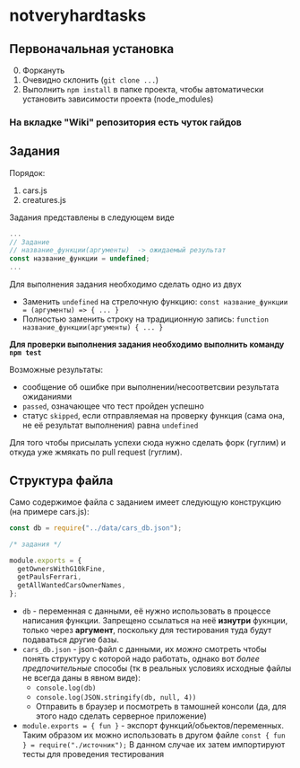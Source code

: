# notveryhardtasks

## Первоначальная установка

0. Форкануть
1. Очевидно склонить (`git clone ...`)
2. Выполнить `npm install` в папке проекта, чтобы автоматически установить зависимости проекта (node_modules)

### На вкладке "Wiki" репозитория есть чуток гайдов

## Задания

Порядок:

1. cars.js
2. creatures.js

Задания представлены в следующем виде

```javascript
...
// Задание
// название_функции(аргументы)  -> ожидаемый результат
const название_функции = undefined;
...
```

Для выполнения задания необходимо сделать одно из двух

- Заменить `undefined` на стрелочную функцию:
  `const название_функции = (аргументы) => { ... }`
- Полностью заменить строку на традиционную запись:
  `function название_функции(аргументы) { ... }`

**Для проверки выполнения задания необходимо выполнить команду `npm test`**

Возможные результаты:

- сообщение об ошибке при выполнении/несоответсвии результата ожиданиями
- `passed`, означающее что тест пройден успешно
- статус `skipped`, если отправляемая на проверку функция (сама она, не её результат выполнения) равна `undefined`

Для того чтобы присылать успехи сюда нужно сделать форк (гуглим) и откуда уже жмякать по pull request (гуглим).

## Структура файла

Само содержимое файла с заданием имеет следующую конструкцию (на примере cars.js):

```javascript
const db = require("../data/cars_db.json");

/* задания */

module.exports = {
  getOwnersWithG10kFine,
  getPaulsFerrari,
  getAllWantedCarsOwnerNames,
};
```

- `db` - переменная с данными, её нужно использовать в процессе написания функции. Запрещено ссылаться на неё **изнутри** фукнции, только через **аргумент**, поскольку для тестирования туда будут подаваться другие базы.
- `cars_db.json` - json-файл с данными, их _можно_ смотреть чтобы понять структуру с которой надо работать, однако вот _более предпочительные_ способы (тк в реальных условиях исходные файлы не всегда даны в явном виде):
  - `console.log(db)`
  - `console.log(JSON.stringify(db, null, 4))`
  - Отправить в браузер и посмотреть в тамошней консоли (да, для этого надо сделать серверное приложение)
- `module.exports = { fun }` - экспорт функций/обьектов/переменных. Таким образом их можно использовать в другом файле `const { fun } = require("./источник");` В данном случае их затем импортируют тесты для проведения тестирования
